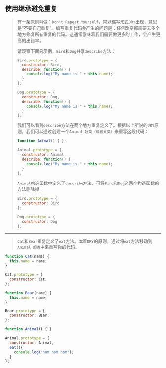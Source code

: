 ## 使用继承避免重复

> 有一条原则叫做：`Don't Repeat Yourself`，常以缩写形式`DRY`出现，意思是“不要自己重复”。编写重复代码会产生的问题是：任何改变都需要去多个地方修复所有重复的代码。这通常意味着我们需要做更多的工作，会产生更高的出错率。
>
> 请观察下面的示例，`Bird`和`Dog`共享`describe`方法：
>
> ```js
> Bird.prototype = {
>   constructor: Bird,
>   describe: function() {
>     console.log("My name is " + this.name);
>   }
> };
> 
> Dog.prototype = {
>   constructor: Dog,
>   describe: function() {
>     console.log("My name is " + this.name);
>   }
> };
> ```
>
> 我们可以看到`describe`方法在两个地方重复定义了。根据以上所说的`DRY`原则，我们可以通过创建一个`Animal 超类（或者父类）`来重写这段代码：
>
> ```js
> function Animal() { };
> 
> Animal.prototype = {
>   constructor: Animal, 
>   describe: function() {
>     console.log("My name is " + this.name);
>   }
> };
> ```
>
> `Animal`构造函数中定义了`describe`方法，可将`Bird`和`Dog`这两个构造函数的方法删除掉：
>
> ```js
> Bird.prototype = {
>   constructor: Bird
> };
> 
> Dog.prototype = {
>   constructor: Dog
> };
> ```

---

> `Cat`和`Bear`重复定义了`eat`方法。本着`DRY`的原则，通过将`eat`方法移动到`Animal 超类`中来重写你的代码。

```js
function Cat(name) {
  this.name = name; 
}

Cat.prototype = {
  constructor: Cat, 
};

function Bear(name) {
  this.name = name; 
}

Bear.prototype = {
  constructor: Bear, 
};

function Animal() { }

Animal.prototype = {
  constructor: Animal,
  eat(){
    console.log("nom nom nom");
  }
};
```


